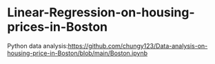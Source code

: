 # Linear-Regression-on-housing-prices-in-Boston
Python data analysis:https://github.com/chungy123/Data-analysis-on-housing-price-in-Boston/blob/main/Boston.ipynb
